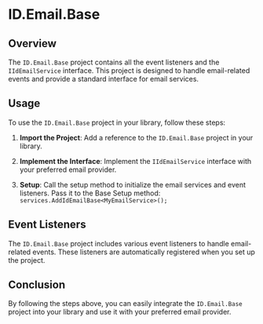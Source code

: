 # ID.Email.Base

## Overview
The `ID.Email.Base` project contains all the event listeners and the `IIdEmailService` interface. This project is designed to handle email-related events and provide a standard interface for email services.

## Usage
To use the `ID.Email.Base` project in your library, follow these steps:

1. **Import the Project**:
   Add a reference to the `ID.Email.Base` project in your library.

2. **Implement the Interface**:
   Implement the `IIdEmailService` interface with your preferred email provider.

3. **Setup**:
   Call the setup method to initialize the email services and event listeners.
   Pass it to the Base Setup method: `services.AddIdEmailBase<MyEmailService>();`

## Event Listeners
The `ID.Email.Base` project includes various event listeners to handle email-related events. These listeners are automatically registered when you set up the project.

## Conclusion
By following the steps above, you can easily integrate the `ID.Email.Base` project into your library and use it with your preferred email provider.
